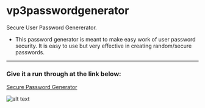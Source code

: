 # vp3passwordgenerator

Secure User Password  Genererator.

* This password generator is meant to make easy work of user password security. It is easy to use but very effective in creating random/secure passwords. 

---

### Give it a run through at the link below:

[Secure Password Generator](https://www.google.com)



![alt text](03-javascript-homework-demo.png)



